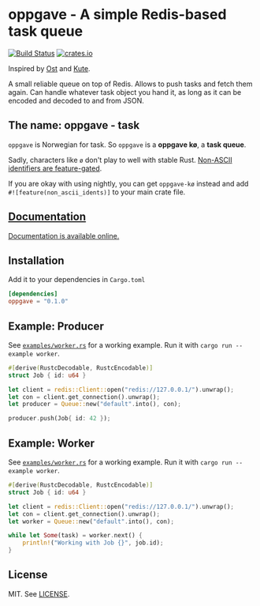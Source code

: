 # oppgave - A simple Redis-based task queue

[![Build Status](https://travis-ci.org/badboy/oppgave.svg?branch=master)](https://travis-ci.org/badboy/oppgave)
[![crates.io](http://meritbadge.herokuapp.com/oppgave)](https://crates.io/crates/oppgave)

Inspired by [Ost](https://github.com/soveran/ost) and [Kute](https://github.com/moonglum/kute).

A small reliable queue on top of Redis. Allows to push tasks and fetch them again.
Can handle whatever task object you hand it, as long as it can be encoded and decoded to and from JSON.

## The name: oppgave - task

`oppgave` is Norwegian for task.
So `oppgave` is a **oppgave kø**, a **task queue**.

Sadly, characters like `ø` don't play to well with stable Rust. [Non-ASCII identifiers are feature-gated](https://github.com/rust-lang/rust/issues/28979).

If you are okay with using nightly, you can get `oppgave-kø` instead and add `#![feature(non_ascii_idents)]` to your main crate file.

## [Documentation][]

[Documentation is available online.][documentation]

[documentation]: http://badboy.github.io/oppgave

## Installation

Add it to your dependencies in `Cargo.toml`

```toml
[dependencies]
oppgave = "0.1.0"
```

## Example: Producer

See [`examples/worker.rs`](examples/worker.rs) for a working example.
Run it with `cargo run --example worker`.

```rust
#[derive(RustcDecodable, RustcEncodable)]
struct Job { id: u64 }

let client = redis::Client::open("redis://127.0.0.1/").unwrap();
let con = client.get_connection().unwrap();
let producer = Queue::new("default".into(), con);

producer.push(Job{ id: 42 });
```

## Example: Worker

See [`examples/worker.rs`](examples/worker.rs) for a working example.
Run it with `cargo run --example worker`.

```rust
#[derive(RustcDecodable, RustcEncodable)]
struct Job { id: u64 }

let client = redis::Client::open("redis://127.0.0.1/").unwrap();
let con = client.get_connection().unwrap();
let worker = Queue::new("default".into(), con);

while let Some(task) = worker.next() {
    println!("Working with Job {}", job.id);
}
```

## License

MIT. See [LICENSE](LICENSE).
